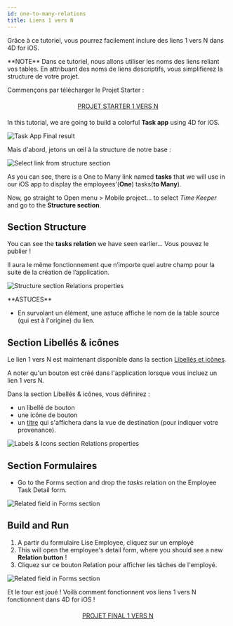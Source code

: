 ```yaml
---
id: one-to-many-relations
title: Liens 1 vers N
---
```


Grâce à ce tutoriel, vous pourrez facilement inclure des liens 1 vers N dans 4D for iOS.

<div markdown="1" class = "tips">
**NOTE**
Dans ce tutoriel, nous allons utiliser les noms des liens reliant vos tables. En attribuant des noms de liens descriptifs, vous simplifierez la structure de votre projet.
</div>

Commençons par télécharger le Projet Starter :

<div markdown="1" style="text-align: center; margin-top: 20px; margin-bottom: 20px">
<a class="button"
href="https://github.com/4d-for-ios/tutorial-OneToManyRelations/archive/c006015afeb0e134d872152f53b8cd5e4dcb59bb.zip">PROJET STARTER 1 VERS N</a>
</div>

In this tutorial, we are going to build a colorful **Task app** using 4D for iOS.

![Task App Final result](assets/en/relations/4D-for-iOS-dark-mode-card-relation-ios-13.gif)

Mais d'abord, jetons un œil à la structure de notre base :

![Select link from structure section](assets/en/relations/Database-1-to-N-relations-4D-for-iOS.png)

As you can see, there is a One to Many link named **tasks** that we will use in our iOS app to display the employees'(**One**) tasks(**to Many**).

Now, go straight to Open menu > Mobile project... to select *Time Keeper* and go to the **Structure section**.

## Section Structure

You can see the **tasks relation** we have seen earlier... Vous pouvez le publier !

Il aura le même fonctionnement que n’importe quel autre champ pour la suite de la création de l’application.

![Structure section Relations properties](assets/en/relations/Structure-section-relations-4D-for-iOS.png)

<div markdown="1" class = "tips">
**ASTUCES**

* En survolant un élément, une astuce affiche le nom de la table source (qui est à l'origine) du lien.
</div>

## Section Libellés & icônes

Le lien 1 vers N est maintenant disponible dans la section [Libellés et icônes](labels-and-icons.html).

A noter qu'un bouton est créé dans l'application lorsque vous incluez un lien 1 vers N.

Dans la section Libellés & icônes, vous définirez :

* un libellé de bouton
* une icône de bouton
* un [titre](one-to-n-relations-title-definition.html) qui s'affichera dans la vue de destination (pour indiquer votre provenance).

![Labels & Icons section Relations properties](assets/en/project-editor/Relations-properties-Labels-icons-section-4D-for-iOS.png)

## Section Formulaires

* Go to the Forms section and drop the *tasks* relation on the Employee Task Detail form.

![Related field in Forms section](assets/en/relations/1-to-n-relations-forms-section.png)

## Build and Run

1. A partir du formulaire Lise Employee, cliquez sur un employé
2. This will open the employee's detail form, where you should see a new **Relation button** !
3. Cliquez sur ce bouton Relation pour afficher les tâches de l'employé.

![Related field in Forms section](assets/en/relations/One-to-n-relations-task-ios-app.png)

Et le tour est joué ! Voilà comment fonctionnent vos liens 1 vers N fonctionnent dans 4D for iOS !

<div markdown="1" style="text-align: center; margin-top: 20px; margin-bottom: 20px">
<a class="button"
href="https://github.com/4d-for-ios/tutorial-OneToManyRelations/releases/latest/download/tutorial-OneToManyRelations.zip">PROJET FINAL 1 VERS N</a>
</div>
